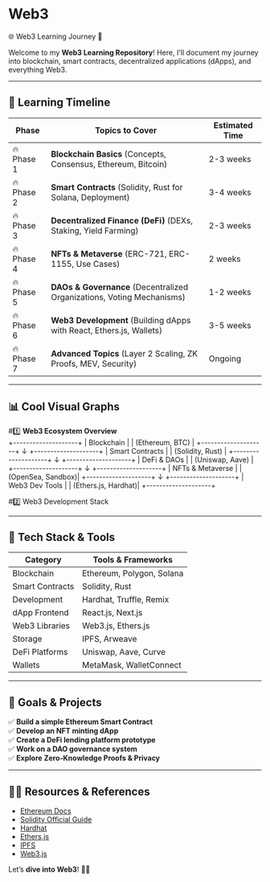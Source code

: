 # Web3
🌐 Web3 Learning Journey 🚀  

Welcome to my **Web3 Learning Repository**! Here, I'll document my journey into blockchain, smart contracts, decentralized applications (dApps), and everything Web3.  

---

## 📅 Learning Timeline  

| Phase  | Topics to Cover | Estimated Time |
|--------|---------------|---------------|
| 🔥 Phase 1 | **Blockchain Basics** (Concepts, Consensus, Ethereum, Bitcoin) | 2-3 weeks |
| 🔥 Phase 2 | **Smart Contracts** (Solidity, Rust for Solana, Deployment) | 3-4 weeks |
| 🔥 Phase 3 | **Decentralized Finance (DeFi)** (DEXs, Staking, Yield Farming) | 2-3 weeks |
| 🔥 Phase 4 | **NFTs & Metaverse** (ERC-721, ERC-1155, Use Cases) | 2 weeks |
| 🔥 Phase 5 | **DAOs & Governance** (Decentralized Organizations, Voting Mechanisms) | 1-2 weeks |
| 🔥 Phase 6 | **Web3 Development** (Building dApps with React, Ethers.js, Wallets) | 3-5 weeks |
| 🔥 Phase 7 | **Advanced Topics** (Layer 2 Scaling, ZK Proofs, MEV, Security) | Ongoing |

---

## 📊 Cool Visual Graphs  

#1️⃣ **Web3 Ecosystem Overview**  
+--------------------+ | Blockchain | | (Ethereum, BTC) | +--------------------+ ↓ +--------------------+ | Smart Contracts | | (Solidity, Rust) | +--------------------+ ↓ +--------------------+ | DeFi & DAOs | | (Uniswap, Aave) | +--------------------+ ↓ +--------------------+ | NFTs & Metaverse | | (OpenSea, Sandbox)| +--------------------+ ↓ +--------------------+ | Web3 Dev Tools | | (Ethers.js, Hardhat)| +--------------------+

#2️⃣ Web3 Development Stack

---

## 🔧 Tech Stack & Tools  

| Category | Tools & Frameworks |
|----------|--------------------|
| Blockchain | Ethereum, Polygon, Solana |
| Smart Contracts | Solidity, Rust |
| Development | Hardhat, Truffle, Remix |
| dApp Frontend | React.js, Next.js |
| Web3 Libraries | Web3.js, Ethers.js |
| Storage | IPFS, Arweave |
| DeFi Platforms | Uniswap, Aave, Curve |
| Wallets | MetaMask, WalletConnect |

---

## 🎯 Goals & Projects  

✅ **Build a simple Ethereum Smart Contract**  
✅ **Develop an NFT minting dApp**  
✅ **Create a DeFi lending platform prototype**  
✅ **Work on a DAO governance system**  
✅ **Explore Zero-Knowledge Proofs & Privacy**  

---

## 👨‍💻 Resources & References  

- [Ethereum Docs](https://ethereum.org/en/developers/docs/)  
- [Solidity Official Guide](https://soliditylang.org/)  
- [Hardhat](https://hardhat.org/)  
- [Ethers.js](https://docs.ethers.org/)  
- [IPFS](https://ipfs.tech/)  
- [Web3.js](https://web3js.readthedocs.io/)  

Let’s **dive into Web3**! 🚀🌐  


